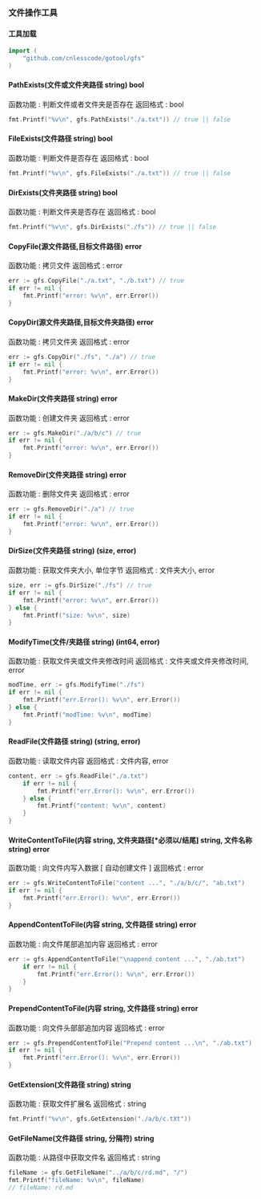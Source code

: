 ### 文件操作工具

#### 工具加载
```go
import (
	"github.com/cnlesscode/gotool/gfs"
)
```

#### PathExists(文件或文件夹路径 string) bool
函数功能 : 判断文件或者文件夹是否存在
返回格式 : bool
```go
fmt.Printf("%v\n", gfs.PathExists("./a.txt")) // true || false
```

#### FileExists(文件路径 string) bool
函数功能 : 判断文件是否存在
返回格式 : bool
```go
fmt.Printf("%v\n", gfs.FileExists("./a.txt")) // true || false
```

#### DirExists(文件夹路径 string) bool 
函数功能 : 判断文件夹是否存在
返回格式 : bool
```go
fmt.Printf("%v\n", gfs.DirExists("./fs")) // true || false
```

#### CopyFile(源文件路径,目标文件路径) error
函数功能 : 拷贝文件
返回格式 : error
```go
err := gfs.CopyFile("./a.txt", "./b.txt") // true
if err != nil {
	fmt.Printf("error: %v\n", err.Error())
}
```

#### CopyDir(源文件夹路径,目标文件夹路径) error
函数功能 : 拷贝文件夹
返回格式 : error
```go
err := gfs.CopyDir("./fs", "./a") // true
if err != nil {
	fmt.Printf("error: %v\n", err.Error())
}
```

#### MakeDir(文件夹路径 string) error
函数功能 : 创建文件夹
返回格式 : error
```go
err := gfs.MakeDir("./a/b/c") // true
if err != nil {
	fmt.Printf("error: %v\n", err.Error())
}
```

#### RemoveDir(文件夹路径 string) error
函数功能 : 删除文件夹
返回格式 : error
```go
err := gfs.RemoveDir("./a") // true
if err != nil {
	fmt.Printf("error: %v\n", err.Error())
}
```

#### DirSize(文件夹路径 string) (size, error)
函数功能 : 获取文件夹大小, 单位字节
返回格式 : 文件夹大小, error
```go
size, err := gfs.DirSize("./fs") // true
if err != nil {
	fmt.Printf("error: %v\n", err.Error())
} else {
	fmt.Printf("size: %v\n", size)
}
```

#### ModifyTime(文件/夹路径 string) (int64, error)
函数功能 : 获取文件夹或文件夹修改时间
返回格式 : 文件夹或文件夹修改时间, error
```go
modTime, err := gfs.ModifyTime("./fs")
if err != nil {
	fmt.Printf("err.Error(): %v\n", err.Error())
} else {
	fmt.Printf("modTime: %v\n", modTime)
}
```

#### ReadFile(文件路径 string) (string, error)
函数功能 : 读取文件内容
返回格式 : 文件内容, error
```go
content, err := gfs.ReadFile("./a.txt")
	if err != nil {
		fmt.Printf("err.Error(): %v\n", err.Error())
	} else {
		fmt.Printf("content: %v\n", content)
	}
}
```

#### WriteContentToFile(内容 string, 文件夹路径[*必须以/结尾] string, 文件名称 string) error
函数功能 : 向文件内写入数据 [ 自动创建文件 ]
返回格式 : error
```go
err := gfs.WriteContentToFile("content ...", "./a/b/c/", "ab.txt")
if err != nil {
	fmt.Printf("err.Error(): %v\n", err.Error())
}
```

#### AppendContentToFile(内容 string, 文件路径 string) error
函数功能 : 向文件尾部追加内容
返回格式 : error
```go
err := gfs.AppendContentToFile("\nappend content ...", "./ab.txt")
	if err != nil {
		fmt.Printf("err.Error(): %v\n", err.Error())
	}
}
```

#### PrependContentToFile(内容 string, 文件路径 string) error
函数功能 : 向文件头部部追加内容
返回格式 : error
```go
err := gfs.PrependContentToFile("Prepend content ...\n", "./ab.txt")
if err != nil {
	fmt.Printf("err.Error(): %v\n", err.Error())
}
```

#### GetExtension(文件路径 string) string
函数功能 : 获取文件扩展名
返回格式 : string
```go
fmt.Printf("%v\n", gfs.GetExtension("./a/b/c.tXt"))
```

#### GetFileName(文件路径 string, 分隔符) string
函数功能 : 从路径中获取文件名
返回格式 : string
```go
fileName := gfs.GetFileName("../a/b/c/rd.md", "/")
fmt.Printf("fileName: %v\n", fileName)
// fileName: rd.md
```